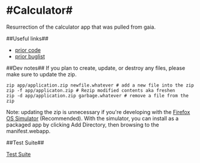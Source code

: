 #Calculator#
==========

Resurrection of the calculator app that was pulled from gaia.

##Useful links##
* [prior code](https://github.com/mozilla-b2g/gaia/commits/master/apps/calculator)
* [prior buglist](https://bugzilla.mozilla.org/buglist.cgi?product=Boot2Gecko;component=Gaia%3A%3ACalculator;list_id=5445963)

##Dev notes##
If you plan to create, update, or destroy any files, please make sure to update the zip.

```shell
zip app/application.zip newfile.whatever # add a new file into the zip
zip -f app/applicaton.zip # Rezip modified contents aka freshen
zip -d app/application.zip garbage.whatever # remove a file from the zip
```

Note: updating the zip is unnecessary if you're developing with the
[Firefox OS Simulator](https://developer.mozilla.org/en-US/docs/Tools/Firefox_OS_Simulator)
(Recommended).  With the simulator, you can
install as a packaged app by clicking Add Directory, then browsing to the
manifest.webapp.

##Test Suite##

[Test Suite](http://mozilla.github.io/calculator/test/)
